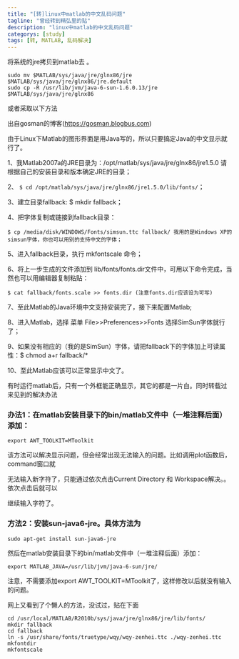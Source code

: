 ```yaml
---
title: "[转]linux中matlab的中文乱码问题"
tagline: "曾经转到精弘里的贴"
description: "linux中matlab的中文乱码问题"
categorys: [study]
tags: [转, MATLAB, 乱码解决]
---
```



将系统的jre拷贝到matlab去 。

	sudo mv $MATLAB/sys/java/jre/glnx86/jre $MATLAB/sys/java/jre/glnx86/jre.default
	sudo cp -R /usr/lib/jvm/java-6-sun-1.6.0.13/jre $MATLAB/sys/java/jre/glnx86

或者采取以下方法

出自gosman的博客(https://gosman.blogbus.com)

由于Linux下Matlab的图形界面是用Java写的，所以只要搞定Java的中文显示就行了。

1、我Matlab2007a的JRE目录为：/opt/matlab/sys/java/jre/glnx86/jre1.5.0 
请根据自己的安装目录和版本确定JRE的目录；

2、 `$ cd /opt/matlab/sys/java/jre/glnx86/jre1.5.0/lib/fonts/`；

3、建立目录fallback: $ mkdir fallback；

4、把字体复制或链接到fallback目录：

	$ cp /media/disk/WINDOWS/Fonts/simsun.ttc fallback/ 我用的是Windows XP的simsun字体，你也可以用别的支持中文的字体；

5、进入fallback目录，执行 mkfontscale 命令；

6、将上一步生成的文件添加到 lib/fonts/fonts.dir文件中，可用以下命令完成，当然也可以用编辑器复制粘贴：

	$ cat fallback/fonts.scale >> fonts.dir (注意fonts.dir应该设为可写)

7、至此Matlab的Java环境中文支持安装完了，接下来配置Matlab;

8、进入Matlab，选择 菜单 File>>Preferences>>Fonts 选择SimSun字体就行了；

9、如果没有相应的（我的是SimSun）字体，请把fallback下的字体加上可读属性：$ chmod a+r fallback/*

10、至此Matlab应该可以正常显示中文了。

有时运行matlab后，只有一个外框能正确显示，其它的都是一片白。同时转载过来见到的解决办法

### 办法1：在matlab安装目录下的bin/matlab文件中（一堆注释后面）添加：

	export AWT_TOOLKIT=MToolkit

该方法可以解决显示问题，但会经常出现无法输入的问题。比如调用plot函数后，command窗口就

无法输入新字符了，只能通过依次点击Current Directory 和 Workspace解决。。依次点击后就可以

继续输入字符了。

### 方法2：安装sun-java6-jre。具体方法为

	sudo apt-get install sun-java6-jre

然后在matlab安装目录下的bin/matlab文件中（一堆注释后面）添加：

	export MATLAB_JAVA=/usr/lib/jvm/java-6-sun/jre/

注意，不需要添加export AWT_TOOLKIT=MToolkit了，这样修改以后就没有输入的问题。






网上又看到了个懒人的方法，没试过，贴在下面

	cd /usr/local/MATLAB/R2010b/sys/java/jre/glnx86/jre/lib/fonts/
	mkdir fallback
	cd fallback
	ln -s /usr/share/fonts/truetype/wqy/wqy-zenhei.ttc ./wqy-zenhei.ttc
	mkfontdir
	mkfontscale
